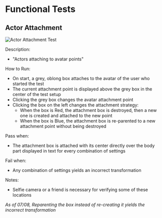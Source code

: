 # Functional Tests

## Actor Attachment

![Actor Attachment Test](/images/actor-atachment.png)

Description:
*  "Actors attaching to avatar points"

How to Run:
* On start, a grey, oblong box attaches to the avatar of the user who started the test
* The current attachment point is displayed above the grey box in the center of the test setup
* Clicking the grey box changes the avatar attachment point
* Clicking the box on the left changes the attachment strategy:
	* When the box is Red, the attachment box is destroyed, then a new one is created and attached to the new point
	* When the box is Blue, the attachment box is re-parented to a new attachment point without being destroyed

Pass when: 
* The attachment box is attached with its center directly over the body part displayed in text for every combination of settings

Fail when: 
* Any combination of settings yields an incorrect transformation

Notes:
* Selfie camera or a friend is necessary for verifying some of these locations

*As of 07/08, Reparenting the box instead of re-creating it yields the incorrect transformation*